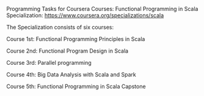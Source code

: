 Programming Tasks for Coursera Courses: Functional Programming in Scala Specialization: https://www.coursera.org/specializations/scala

The Specialization consists of six courses:

Course 1st: Functional Programming Principles in Scala

Course 2nd: Functional Program Design in Scala

Course 3rd: Parallel programming

Course 4th: Big Data Analysis with Scala and Spark

Course 5th: Functional Programming in Scala Capstone 
